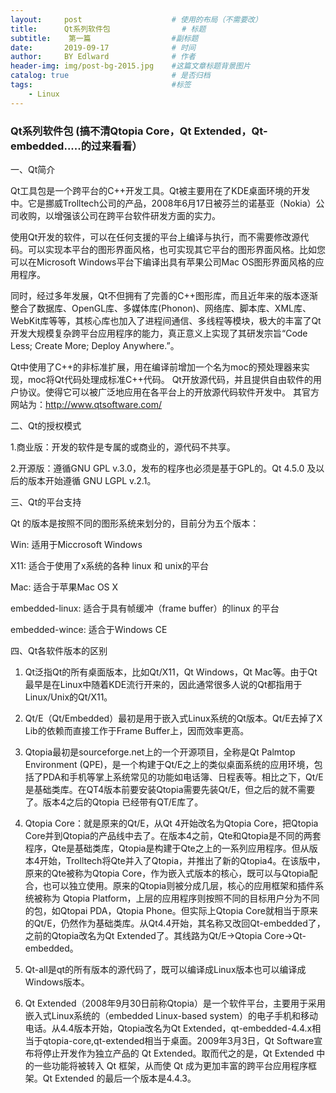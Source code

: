 ```yaml
---
layout:     post                    # 使用的布局（不需要改）
title:      Qt系列软件包                # 标题 
subtitle:    第一篇                  #副标题
date:       2019-09-17              # 时间
author:     BY Edlward              # 作者
header-img: img/post-bg-2015.jpg    #这篇文章标题背景图片
catalog: true                       # 是否归档
tags:                               #标签
    - Linux
---
```

### Qt系列软件包 (搞不清Qtopia Core，Qt Extended，Qt-embedded.....的过来看看）
一、Qt简介

Qt工具包是一个跨平台的C++开发工具。Qt被主要用在了KDE桌面环境的开发中。它是挪威Trolltech公司的产品，2008年6月17日被芬兰的诺基亚（Nokia）公司收购，以增强该公司在跨平台软件研发方面的实力。

使用Qt开发的软件，可以在任何支援的平台上编译与执行，而不需要修改源代码。可以实现本平台的图形界面风格，也可实现其它平台的图形界面风格。比如您可以在Microsoft Windows平台下编译出具有苹果公司Mac OS图形界面风格的应用程序。

同时，经过多年发展，Qt不但拥有了完善的C++图形库，而且近年来的版本逐渐整合了数据库、OpenGL库、多媒体库(Phonon)、网络库、脚本库、XML库、WebKit库等等，其核心库也加入了进程间通信、多线程等模块，极大的丰富了Qt开发大规模复杂跨平台应用程序的能力，真正意义上实现了其研发宗旨“Code Less; Create More; Deploy Anywhere.”。

Qt中使用了C++的非标准扩展，用在编译前增加一个名为moc的预处理器来实现，moc将Qt代码处理成标准C++代码。
Qt开放源代码，并且提供自由软件的用户协议。使得它可以被广泛地应用在各平台上的开放源代码软件开发中。
其官方网站为：http://www.qtsoftware.com/

二、Qt的授权模式

1.商业版：开发的软件是专属的或商业的，源代码不共享。

2.开源版：遵循GNU GPL v.3.0，发布的程序也必须是基于GPL的。Qt 4.5.0 及以后的版本开始遵循 GNU LGPL v.2.1。

三、Qt的平台支持

Qt 的版本是按照不同的图形系统来划分的，目前分为五个版本：

Win: 适用于Miccrosoft Windows

X11: 适合于使用了x系统的各种 linux 和 unix的平台

Mac: 适合于苹果Mac OS X

embedded-linux: 适合于具有帧缓冲（frame buffer）的linux 的平台

embedded-wince: 适合于Windows CE

四、Qt各软件版本的区别

1. Qt泛指Qt的所有桌面版本，比如Qt/X11，Qt Windows，Qt Mac等。由于Qt最早是在Linux中随着KDE流行开来的，因此通常很多人说的Qt都指用于Linux/Unix的Qt/X11。

2. Qt/E（Qt/Embedded）最初是用于嵌入式Linux系统的Qt版本。Qt/E去掉了X Lib的依赖而直接工作于Frame Buffer上，因而效率更高。

3. Qtopia最初是sourceforge.net上的一个开源项目，全称是Qt Palmtop Environment (QPE)，是一个构建于Qt/E之上的类似桌面系统的应用环境，包括了PDA和手机等掌上系统常见的功能如电话簿、日程表等。相比之下，Qt/E是基础类库。在QT4版本前要安装Qtopia需要先装Qt/E，但之后的就不需要了。版本4之后的Qtopia 已经带有QT/E库了。

4. Qtopia Core：就是原来的Qt/E，从Qt 4开始改名为Qtopia Core，把Qtopia Core并到Qtopia的产品线中去了。在版本4之前，Qte和Qtopia是不同的两套程序，Qte是基础类库，Qtopia是构建于Qte之上的一系列应用程序。但从版本4开始，Trolltech将Qte并入了Qtopia，并推出了新的Qtopia4。在该版中，原来的Qte被称为Qtopia Core，作为嵌入式版本的核心，既可以与Qtopia配合，也可以独立使用。原来的Qtopia则被分成几层，核心的应用框架和插件系统被称为 Qtopia Platform，上层的应用程序则按照不同的目标用户分为不同的包，如Qtopai PDA，Qtopia Phone。但实际上Qtopia Core就相当于原来的Qt/E，仍然作为基础类库。从Qt4.4开始，其名称又改回Qt-embedded了，之前的Qtopia改名为Qt Extended了。其线路为Qt/E->Qtopia Core->Qt-embedded。

5. Qt-all是qt的所有版本的源代码了，既可以编译成Linux版本也可以编译成Windows版本。

6. Qt Extended（2008年9月30日前称Qtopia）是一个软件平台，主要用于采用嵌入式Linux系统的（embedded Linux-based system）的电子手机和移动电话。从4.4版本开始，Qtopia改名为Qt Extended，qt-embedded-4.4.x相当于qtopia-core,qt-extended相当于桌面。2009年3月3日，Qt Software宣布将停止开发作为独立产品的 Qt Extended。取而代之的是，Qt Extended 中的一些功能将被转入 Qt 框架，从而使 Qt 成为更加丰富的跨平台应用程序框架。Qt Extended 的最后一个版本是4.4.3。

